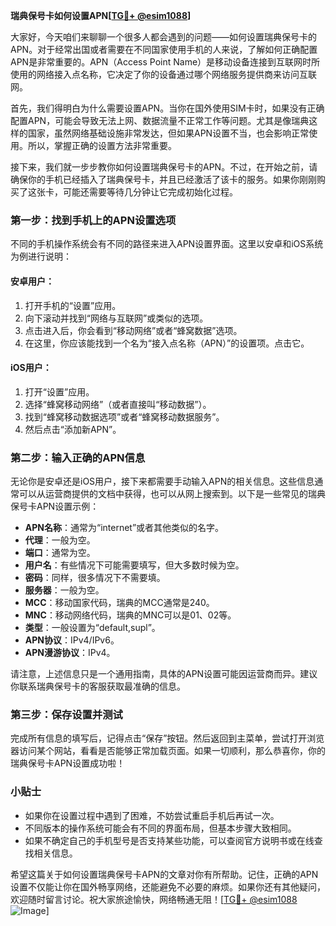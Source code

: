 **瑞典保号卡如何设置APN[[TG💪+ @esim1088](https://t.me/s/esim1088)]**

大家好，今天咱们来聊聊一个很多人都会遇到的问题——如何设置瑞典保号卡的APN。对于经常出国或者需要在不同国家使用手机的人来说，了解如何正确配置APN是非常重要的。APN（Access Point Name）是移动设备连接到互联网时所使用的网络接入点名称，它决定了你的设备通过哪个网络服务提供商来访问互联网。

首先，我们得明白为什么需要设置APN。当你在国外使用SIM卡时，如果没有正确配置APN，可能会导致无法上网、数据流量不正常工作等问题。尤其是像瑞典这样的国家，虽然网络基础设施非常发达，但如果APN设置不当，也会影响正常使用。所以，掌握正确的设置方法非常重要。

接下来，我们就一步步教你如何设置瑞典保号卡的APN。不过，在开始之前，请确保你的手机已经插入了瑞典保号卡，并且已经激活了该卡的服务。如果你刚刚购买了这张卡，可能还需要等待几分钟让它完成初始化过程。

### 第一步：找到手机上的APN设置选项

不同的手机操作系统会有不同的路径来进入APN设置界面。这里以安卓和iOS系统为例进行说明：

#### 安卓用户：
1. 打开手机的“设置”应用。
2. 向下滚动并找到“网络与互联网”或类似的选项。
3. 点击进入后，你会看到“移动网络”或者“蜂窝数据”选项。
4. 在这里，你应该能找到一个名为“接入点名称（APN）”的设置项。点击它。

#### iOS用户：
1. 打开“设置”应用。
2. 选择“蜂窝移动网络”（或者直接叫“移动数据”）。
3. 找到“蜂窝移动数据选项”或者“蜂窝移动数据服务”。
4. 然后点击“添加新APN”。

### 第二步：输入正确的APN信息

无论你是安卓还是iOS用户，接下来都需要手动输入APN的相关信息。这些信息通常可以从运营商提供的文档中获得，也可以从网上搜索到。以下是一些常见的瑞典保号卡APN设置示例：

- **APN名称**：通常为“internet”或者其他类似的名字。
- **代理**：一般为空。
- **端口**：通常为空。
- **用户名**：有些情况下可能需要填写，但大多数时候为空。
- **密码**：同样，很多情况下不需要填。
- **服务器**：一般为空。
- **MCC**：移动国家代码，瑞典的MCC通常是240。
- **MNC**：移动网络代码，瑞典的MNC可以是01、02等。
- **类型**：一般设置为“default,supl”。
- **APN协议**：IPv4/IPv6。
- **APN漫游协议**：IPv4。

请注意，上述信息只是一个通用指南，具体的APN设置可能因运营商而异。建议你联系瑞典保号卡的客服获取最准确的信息。

### 第三步：保存设置并测试

完成所有信息的填写后，记得点击“保存”按钮。然后返回到主菜单，尝试打开浏览器访问某个网站，看看是否能够正常加载页面。如果一切顺利，那么恭喜你，你的瑞典保号卡APN设置成功啦！

### 小贴士

- 如果你在设置过程中遇到了困难，不妨尝试重启手机后再试一次。
- 不同版本的操作系统可能会有不同的界面布局，但基本步骤大致相同。
- 如果不确定自己的手机型号是否支持某些功能，可以查阅官方说明书或在线查找相关信息。

希望这篇关于如何设置瑞典保号卡APN的文章对你有所帮助。记住，正确的APN设置不仅能让你在国外畅享网络，还能避免不必要的麻烦。如果你还有其他疑问，欢迎随时留言讨论。祝大家旅途愉快，网络畅通无阻！[[TG💪+ @esim1088](https://t.me/s/esim1088) ![Image](https://i.postimg.cc/4NQfJmqS/Snipaste-2025-05-13-00-14-12.png)]
